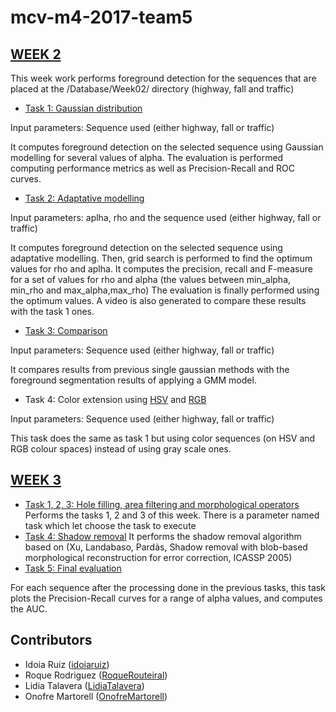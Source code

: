 # mcv-m4-2017-team5

## [WEEK 2](Week%2002/)

This week work performs foreground detection for the sequences that are placed at the /Database/Week02/ directory (highway, fall and traffic)


- [Task 1: Gaussian distribution](Week%2002/week2_task1_Gray.m)

 Input parameters: Sequence used (either highway, fall or traffic)

 It computes foreground detection on the selected sequence using Gaussian modelling for several values of alpha. The evaluation is performed computing performance metrics as well as  Precision-Recall and ROC curves.


- [Task 2: Adaptative modelling](Week%2002/week2_task2_Gray.m)

 Input parameters: aplha, rho and the sequence used (either highway, fall or traffic)

 It computes foreground detection on the selected sequence using adaptative modelling.
 Then, grid search is performed to find the optimum values for rho and aplha. It computes the precision, recall and F-measure for a set of values for rho and alpha (the values between min_alpha, min_rho and max_alpha,max_rho)
 The evaluation is finally performed using the optimum values.
 A video is also generated to compare these results with the task 1 ones.


- [Task 3: Comparison](Week%2002/week2_task32.m)

 Input parameters: Sequence used (either highway, fall or traffic)

 It compares results from previous single gaussian methods with the foreground segmentation results of applying a GMM model.


- Task 4: Color extension using [HSV](Week%2002/week2_task4_HSV.m) and [RGB](Week%2002/week2_task4_RGB.m)

 Input parameters: Sequence used (either highway, fall or traffic)

 This task does the same as task 1 but using color sequences (on HSV and RGB colour spaces) instead of using gray scale ones.


## [WEEK 3](Week%2003/)
- [Task 1, 2, 3: Hole filling, area filtering and morphological operators](Week%2003/week3_task123.m)
 Performs the tasks 1, 2 and 3 of this week. There is a parameter named task which let choose the task to execute
- [Task 4: Shadow removal](Week%2003/week3_task4.m)
 It performs the shadow removal algorithm based on (Xu, Landabaso, Pardàs, Shadow removal with blob-based morphological reconstruction for error correction, ICASSP 2005)
- [Task 5: Final evaluation](Week%2003/week3_task5.m)

 For each sequence after the processing done in the previous tasks, this task plots the Precision-Recall curves for a range of alpha values, and computes the AUC.

## Contributors

 * Idoia Ruiz ([idoiaruiz](https://github.com/idoiaruiz))
 * Roque Rodriguez ([RoqueRouteiral](https://github.com/RoqueRouteiral))
 * Lidia Talavera ([LidiaTalavera](https://github.com/LidiaTalavera))
 * Onofre Martorell ([OnofreMartorell](https://github.com/OnofreMartorell))
